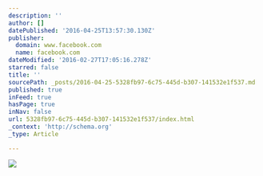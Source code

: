 ```yaml
---
description: ''
author: []
datePublished: '2016-04-25T13:57:30.130Z'
publisher:
  domain: www.facebook.com
  name: facebook.com
dateModified: '2016-02-27T17:05:16.278Z'
starred: false
title: ''
sourcePath: _posts/2016-04-25-5328fb97-6c75-445d-b307-141532e1f537.md
published: true
inFeed: true
hasPage: true
inNav: false
url: 5328fb97-6c75-445d-b307-141532e1f537/index.html
_context: 'http://schema.org'
_type: Article

---
```

![](https://scontent-ord1-1.xx.fbcdn.net/hphotos-xap1/v/t1.0-9/10001476_547300395383850_5135213655727903955_n.jpg?oh=b8d96f85d7e67983ef7db1a92d31db88&oe=576C24EC)